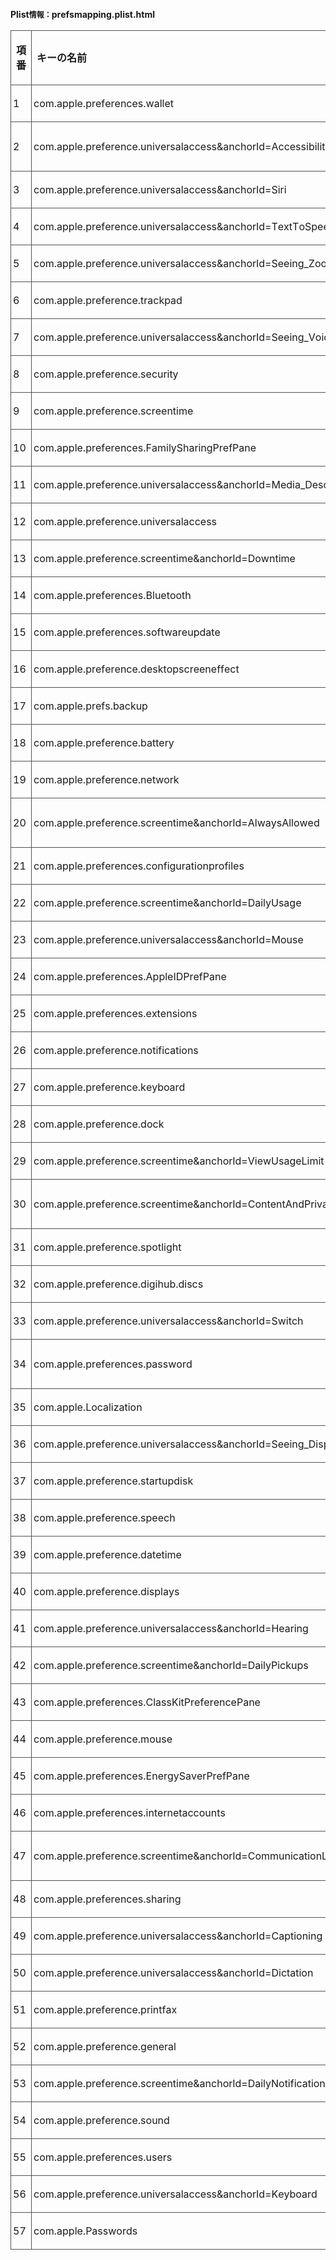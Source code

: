<span style="font-kerning: none">**Plist**</span><span style="font: 12.0px 'Hiragino Mincho ProN'; font-kerning: none">**情報：**</span><span style="font-kerning: none">**prefsmapping.plist.html**</span>

<table cellspacing="0" cellpadding="0" style="border-collapse: collapse">

<tbody>

<tr>

<td valign="middle" style="width: 18.0px; height: 28.2px; border-style: solid; border-width: 1.0px 1.0px 1.0px 1.0px; border-color: #535353 #535353 #535353 #535353">

<span style="font-kerning: none">**項番**</span>

</td>

<td valign="middle" style="width: 355.0px; height: 28.2px; border-style: solid; border-width: 1.0px 1.0px 1.0px 1.0px; border-color: #535353 #535353 #535353 #535353">

<span style="font-kerning: none">**キーの名前**</span>

</td>

<td valign="middle" style="width: 317.6px; height: 28.2px; border-style: solid; border-width: 1.0px 1.0px 1.0px 1.0px; border-color: #535353 #535353 #535353 #535353">

<span style="font-kerning: none">**キーの値**</span>

</td>

</tr>

<tr>

<td valign="middle" style="width: 12.0px; border-style: solid; border-width: 1.0px 1.0px 1.0px 1.0px; border-color: #535353 #535353 #535353 #535353; padding: 3.0px 3.0px 3.0px 3.0px">

<span style="font-kerning: none">1</span>

</td>

<td valign="middle" style="width: 349.0px; border-style: solid; border-width: 1.0px 1.0px 1.0px 1.0px; border-color: #535353 #535353 #535353 #535353; padding: 3.0px 3.0px 3.0px 3.0px">

<span style="font-kerning: none">com.apple.preferences.wallet</span>

</td>

<td valign="middle" style="width: 311.6px; border-style: solid; border-width: 1.0px 1.0px 1.0px 1.0px; border-color: #535353 #535353 #535353 #535353; padding: 3.0px 3.0px 3.0px 3.0px">

<span style="font-kerning: none">com.apple.WalletSettingsExtension</span>

</td>

</tr>

<tr>

<td valign="middle" style="width: 12.0px; border-style: solid; border-width: 1.0px 1.0px 1.0px 1.0px; border-color: #535353 #535353 #535353 #535353; padding: 3.0px 3.0px 3.0px 3.0px">

<span style="font-kerning: none">2</span>

</td>

<td valign="middle" style="width: 349.0px; border-style: solid; border-width: 1.0px 1.0px 1.0px 1.0px; border-color: #535353 #535353 #535353 #535353; padding: 3.0px 3.0px 3.0px 3.0px">

<span style="font-kerning: none">com.apple.preference.universalaccess&anchorId=Accessibility_Shortcut</span>

</td>

<td valign="middle" style="width: 311.6px; border-style: solid; border-width: 1.0px 1.0px 1.0px 1.0px; border-color: #535353 #535353 #535353 #535353; padding: 3.0px 3.0px 3.0px 3.0px">

<span style="font-kerning: none">com.apple.Accessibility-Settings.extension?Accessibility_Shortcut</span>

</td>

</tr>

<tr>

<td valign="middle" style="width: 12.0px; border-style: solid; border-width: 1.0px 1.0px 1.0px 1.0px; border-color: #535353 #535353 #535353 #535353; padding: 3.0px 3.0px 3.0px 3.0px">

<span style="font-kerning: none">3</span>

</td>

<td valign="middle" style="width: 349.0px; border-style: solid; border-width: 1.0px 1.0px 1.0px 1.0px; border-color: #535353 #535353 #535353 #535353; padding: 3.0px 3.0px 3.0px 3.0px">

<span style="font-kerning: none">com.apple.preference.universalaccess&anchorId=Siri</span>

</td>

<td valign="middle" style="width: 311.6px; border-style: solid; border-width: 1.0px 1.0px 1.0px 1.0px; border-color: #535353 #535353 #535353 #535353; padding: 3.0px 3.0px 3.0px 3.0px">

<span style="font-kerning: none">com.apple.Accessibility-Settings.extension?Siri</span>

</td>

</tr>

<tr>

<td valign="middle" style="width: 12.0px; border-style: solid; border-width: 1.0px 1.0px 1.0px 1.0px; border-color: #535353 #535353 #535353 #535353; padding: 3.0px 3.0px 3.0px 3.0px">

<span style="font-kerning: none">4</span>

</td>

<td valign="middle" style="width: 349.0px; border-style: solid; border-width: 1.0px 1.0px 1.0px 1.0px; border-color: #535353 #535353 #535353 #535353; padding: 3.0px 3.0px 3.0px 3.0px">

<span style="font-kerning: none">com.apple.preference.universalaccess&anchorId=TextToSpeech</span>

</td>

<td valign="middle" style="width: 311.6px; border-style: solid; border-width: 1.0px 1.0px 1.0px 1.0px; border-color: #535353 #535353 #535353 #535353; padding: 3.0px 3.0px 3.0px 3.0px">

<span style="font-kerning: none">com.apple.Accessibility-Settings.extension?TextToSpeech</span>

</td>

</tr>

<tr>

<td valign="middle" style="width: 12.0px; border-style: solid; border-width: 1.0px 1.0px 1.0px 1.0px; border-color: #535353 #535353 #535353 #535353; padding: 3.0px 3.0px 3.0px 3.0px">

<span style="font-kerning: none">5</span>

</td>

<td valign="middle" style="width: 349.0px; border-style: solid; border-width: 1.0px 1.0px 1.0px 1.0px; border-color: #535353 #535353 #535353 #535353; padding: 3.0px 3.0px 3.0px 3.0px">

<span style="font-kerning: none">com.apple.preference.universalaccess&anchorId=Seeing_Zoom</span>

</td>

<td valign="middle" style="width: 311.6px; border-style: solid; border-width: 1.0px 1.0px 1.0px 1.0px; border-color: #535353 #535353 #535353 #535353; padding: 3.0px 3.0px 3.0px 3.0px">

<span style="font-kerning: none">com.apple.Accessibility-Settings.extension?Seeing_Zoom</span>

</td>

</tr>

<tr>

<td valign="middle" style="width: 12.0px; border-style: solid; border-width: 1.0px 1.0px 1.0px 1.0px; border-color: #535353 #535353 #535353 #535353; padding: 3.0px 3.0px 3.0px 3.0px">

<span style="font-kerning: none">6</span>

</td>

<td valign="middle" style="width: 349.0px; border-style: solid; border-width: 1.0px 1.0px 1.0px 1.0px; border-color: #535353 #535353 #535353 #535353; padding: 3.0px 3.0px 3.0px 3.0px">

<span style="font-kerning: none">com.apple.preference.trackpad</span>

</td>

<td valign="middle" style="width: 311.6px; border-style: solid; border-width: 1.0px 1.0px 1.0px 1.0px; border-color: #535353 #535353 #535353 #535353; padding: 3.0px 3.0px 3.0px 3.0px">

<span style="font-kerning: none">com.apple.Trackpad-Settings.extension</span>

</td>

</tr>

<tr>

<td valign="middle" style="width: 12.0px; border-style: solid; border-width: 1.0px 1.0px 1.0px 1.0px; border-color: #535353 #535353 #535353 #535353; padding: 3.0px 3.0px 3.0px 3.0px">

<span style="font-kerning: none">7</span>

</td>

<td valign="middle" style="width: 349.0px; border-style: solid; border-width: 1.0px 1.0px 1.0px 1.0px; border-color: #535353 #535353 #535353 #535353; padding: 3.0px 3.0px 3.0px 3.0px">

<span style="font-kerning: none">com.apple.preference.universalaccess&anchorId=Seeing_VoiceOver</span>

</td>

<td valign="middle" style="width: 311.6px; border-style: solid; border-width: 1.0px 1.0px 1.0px 1.0px; border-color: #535353 #535353 #535353 #535353; padding: 3.0px 3.0px 3.0px 3.0px">

<span style="font-kerning: none">com.apple.Accessibility-Settings.extension?Seeing_VoiceOver</span>

</td>

</tr>

<tr>

<td valign="middle" style="width: 12.0px; border-style: solid; border-width: 1.0px 1.0px 1.0px 1.0px; border-color: #535353 #535353 #535353 #535353; padding: 3.0px 3.0px 3.0px 3.0px">

<span style="font-kerning: none">8</span>

</td>

<td valign="middle" style="width: 349.0px; border-style: solid; border-width: 1.0px 1.0px 1.0px 1.0px; border-color: #535353 #535353 #535353 #535353; padding: 3.0px 3.0px 3.0px 3.0px">

<span style="font-kerning: none">com.apple.preference.security</span>

</td>

<td valign="middle" style="width: 311.6px; border-style: solid; border-width: 1.0px 1.0px 1.0px 1.0px; border-color: #535353 #535353 #535353 #535353; padding: 3.0px 3.0px 3.0px 3.0px">

<span style="font-kerning: none">com.apple.settings.PrivacySecurity.extension</span>

</td>

</tr>

<tr>

<td valign="middle" style="width: 12.0px; border-style: solid; border-width: 1.0px 1.0px 1.0px 1.0px; border-color: #535353 #535353 #535353 #535353; padding: 3.0px 3.0px 3.0px 3.0px">

<span style="font-kerning: none">9</span>

</td>

<td valign="middle" style="width: 349.0px; border-style: solid; border-width: 1.0px 1.0px 1.0px 1.0px; border-color: #535353 #535353 #535353 #535353; padding: 3.0px 3.0px 3.0px 3.0px">

<span style="font-kerning: none">com.apple.preference.screentime</span>

</td>

<td valign="middle" style="width: 311.6px; border-style: solid; border-width: 1.0px 1.0px 1.0px 1.0px; border-color: #535353 #535353 #535353 #535353; padding: 3.0px 3.0px 3.0px 3.0px">

<span style="font-kerning: none">com.apple.Screen-Time-Settings.extension</span>

</td>

</tr>

<tr>

<td valign="middle" style="width: 12.0px; border-style: solid; border-width: 1.0px 1.0px 1.0px 1.0px; border-color: #535353 #535353 #535353 #535353; padding: 3.0px 3.0px 3.0px 3.0px">

<span style="font-kerning: none">10</span>

</td>

<td valign="middle" style="width: 349.0px; border-style: solid; border-width: 1.0px 1.0px 1.0px 1.0px; border-color: #535353 #535353 #535353 #535353; padding: 3.0px 3.0px 3.0px 3.0px">

<span style="font-kerning: none">com.apple.preferences.FamilySharingPrefPane</span>

</td>

<td valign="middle" style="width: 311.6px; border-style: solid; border-width: 1.0px 1.0px 1.0px 1.0px; border-color: #535353 #535353 #535353 #535353; padding: 3.0px 3.0px 3.0px 3.0px">

<span style="font-kerning: none">com.apple.Family-Settings.extension*Family</span>

</td>

</tr>

<tr>

<td valign="middle" style="width: 12.0px; border-style: solid; border-width: 1.0px 1.0px 1.0px 1.0px; border-color: #535353 #535353 #535353 #535353; padding: 3.0px 3.0px 3.0px 3.0px">

<span style="font-kerning: none">11</span>

</td>

<td valign="middle" style="width: 349.0px; border-style: solid; border-width: 1.0px 1.0px 1.0px 1.0px; border-color: #535353 #535353 #535353 #535353; padding: 3.0px 3.0px 3.0px 3.0px">

<span style="font-kerning: none">com.apple.preference.universalaccess&anchorId=Media_Descriptions</span>

</td>

<td valign="middle" style="width: 311.6px; border-style: solid; border-width: 1.0px 1.0px 1.0px 1.0px; border-color: #535353 #535353 #535353 #535353; padding: 3.0px 3.0px 3.0px 3.0px">

<span style="font-kerning: none">com.apple.Accessibility-Settings.extension?Media_Descriptions</span>

</td>

</tr>

<tr>

<td valign="middle" style="width: 12.0px; border-style: solid; border-width: 1.0px 1.0px 1.0px 1.0px; border-color: #535353 #535353 #535353 #535353; padding: 3.0px 3.0px 3.0px 3.0px">

<span style="font-kerning: none">12</span>

</td>

<td valign="middle" style="width: 349.0px; border-style: solid; border-width: 1.0px 1.0px 1.0px 1.0px; border-color: #535353 #535353 #535353 #535353; padding: 3.0px 3.0px 3.0px 3.0px">

<span style="font-kerning: none">com.apple.preference.universalaccess</span>

</td>

<td valign="middle" style="width: 311.6px; border-style: solid; border-width: 1.0px 1.0px 1.0px 1.0px; border-color: #535353 #535353 #535353 #535353; padding: 3.0px 3.0px 3.0px 3.0px">

<span style="font-kerning: none">com.apple.Accessibility-Settings.extension</span>

</td>

</tr>

<tr>

<td valign="middle" style="width: 12.0px; border-style: solid; border-width: 1.0px 1.0px 1.0px 1.0px; border-color: #535353 #535353 #535353 #535353; padding: 3.0px 3.0px 3.0px 3.0px">

<span style="font-kerning: none">13</span>

</td>

<td valign="middle" style="width: 349.0px; border-style: solid; border-width: 1.0px 1.0px 1.0px 1.0px; border-color: #535353 #535353 #535353 #535353; padding: 3.0px 3.0px 3.0px 3.0px">

<span style="font-kerning: none">com.apple.preference.screentime&anchorId=Downtime</span>

</td>

<td valign="middle" style="width: 311.6px; border-style: solid; border-width: 1.0px 1.0px 1.0px 1.0px; border-color: #535353 #535353 #535353 #535353; padding: 3.0px 3.0px 3.0px 3.0px">

<span style="font-kerning: none">com.apple.Screen-Time-Settings.extension?path=downtime</span>

</td>

</tr>

<tr>

<td valign="middle" style="width: 12.0px; border-style: solid; border-width: 1.0px 1.0px 1.0px 1.0px; border-color: #535353 #535353 #535353 #535353; padding: 3.0px 3.0px 3.0px 3.0px">

<span style="font-kerning: none">14</span>

</td>

<td valign="middle" style="width: 349.0px; border-style: solid; border-width: 1.0px 1.0px 1.0px 1.0px; border-color: #535353 #535353 #535353 #535353; padding: 3.0px 3.0px 3.0px 3.0px">

<span style="font-kerning: none">com.apple.preferences.Bluetooth</span>

</td>

<td valign="middle" style="width: 311.6px; border-style: solid; border-width: 1.0px 1.0px 1.0px 1.0px; border-color: #535353 #535353 #535353 #535353; padding: 3.0px 3.0px 3.0px 3.0px">

<span style="font-kerning: none">com.apple.BluetoothSettings</span>

</td>

</tr>

<tr>

<td valign="middle" style="width: 12.0px; border-style: solid; border-width: 1.0px 1.0px 1.0px 1.0px; border-color: #535353 #535353 #535353 #535353; padding: 3.0px 3.0px 3.0px 3.0px">

<span style="font-kerning: none">15</span>

</td>

<td valign="middle" style="width: 349.0px; border-style: solid; border-width: 1.0px 1.0px 1.0px 1.0px; border-color: #535353 #535353 #535353 #535353; padding: 3.0px 3.0px 3.0px 3.0px">

<span style="font-kerning: none">com.apple.preferences.softwareupdate</span>

</td>

<td valign="middle" style="width: 311.6px; border-style: solid; border-width: 1.0px 1.0px 1.0px 1.0px; border-color: #535353 #535353 #535353 #535353; padding: 3.0px 3.0px 3.0px 3.0px">

<span style="font-kerning: none">com.apple.Software-Update-Settings.extension</span>

</td>

</tr>

<tr>

<td valign="middle" style="width: 12.0px; border-style: solid; border-width: 1.0px 1.0px 1.0px 1.0px; border-color: #535353 #535353 #535353 #535353; padding: 3.0px 3.0px 3.0px 3.0px">

<span style="font-kerning: none">16</span>

</td>

<td valign="middle" style="width: 349.0px; border-style: solid; border-width: 1.0px 1.0px 1.0px 1.0px; border-color: #535353 #535353 #535353 #535353; padding: 3.0px 3.0px 3.0px 3.0px">

<span style="font-kerning: none">com.apple.preference.desktopscreeneffect</span>

</td>

<td valign="middle" style="width: 311.6px; border-style: solid; border-width: 1.0px 1.0px 1.0px 1.0px; border-color: #535353 #535353 #535353 #535353; padding: 3.0px 3.0px 3.0px 3.0px">

<span style="font-kerning: none">com.apple.Wallpaper-Settings.extension</span>

</td>

</tr>

<tr>

<td valign="middle" style="width: 12.0px; border-style: solid; border-width: 1.0px 1.0px 1.0px 1.0px; border-color: #535353 #535353 #535353 #535353; padding: 3.0px 3.0px 3.0px 3.0px">

<span style="font-kerning: none">17</span>

</td>

<td valign="middle" style="width: 349.0px; border-style: solid; border-width: 1.0px 1.0px 1.0px 1.0px; border-color: #535353 #535353 #535353 #535353; padding: 3.0px 3.0px 3.0px 3.0px">

<span style="font-kerning: none">com.apple.prefs.backup</span>

</td>

<td valign="middle" style="width: 311.6px; border-style: solid; border-width: 1.0px 1.0px 1.0px 1.0px; border-color: #535353 #535353 #535353 #535353; padding: 3.0px 3.0px 3.0px 3.0px">

<span style="font-kerning: none">com.apple.Time-Machine-Settings.extension</span>

</td>

</tr>

<tr>

<td valign="middle" style="width: 12.0px; border-style: solid; border-width: 1.0px 1.0px 1.0px 1.0px; border-color: #535353 #535353 #535353 #535353; padding: 3.0px 3.0px 3.0px 3.0px">

<span style="font-kerning: none">18</span>

</td>

<td valign="middle" style="width: 349.0px; border-style: solid; border-width: 1.0px 1.0px 1.0px 1.0px; border-color: #535353 #535353 #535353 #535353; padding: 3.0px 3.0px 3.0px 3.0px">

<span style="font-kerning: none">com.apple.preference.battery</span>

</td>

<td valign="middle" style="width: 311.6px; border-style: solid; border-width: 1.0px 1.0px 1.0px 1.0px; border-color: #535353 #535353 #535353 #535353; padding: 3.0px 3.0px 3.0px 3.0px">

<span style="font-kerning: none">com.apple.Battery-Settings.extension*BatteryPreferences</span>

</td>

</tr>

<tr>

<td valign="middle" style="width: 12.0px; border-style: solid; border-width: 1.0px 1.0px 1.0px 1.0px; border-color: #535353 #535353 #535353 #535353; padding: 3.0px 3.0px 3.0px 3.0px">

<span style="font-kerning: none">19</span>

</td>

<td valign="middle" style="width: 349.0px; border-style: solid; border-width: 1.0px 1.0px 1.0px 1.0px; border-color: #535353 #535353 #535353 #535353; padding: 3.0px 3.0px 3.0px 3.0px">

<span style="font-kerning: none">com.apple.preference.network</span>

</td>

<td valign="middle" style="width: 311.6px; border-style: solid; border-width: 1.0px 1.0px 1.0px 1.0px; border-color: #535353 #535353 #535353 #535353; padding: 3.0px 3.0px 3.0px 3.0px">

<span style="font-kerning: none">com.apple.Network-Settings.extension</span>

</td>

</tr>

<tr>

<td valign="middle" style="width: 12.0px; border-style: solid; border-width: 1.0px 1.0px 1.0px 1.0px; border-color: #535353 #535353 #535353 #535353; padding: 3.0px 3.0px 3.0px 3.0px">

<span style="font-kerning: none">20</span>

</td>

<td valign="middle" style="width: 349.0px; border-style: solid; border-width: 1.0px 1.0px 1.0px 1.0px; border-color: #535353 #535353 #535353 #535353; padding: 3.0px 3.0px 3.0px 3.0px">

<span style="font-kerning: none">com.apple.preference.screentime&anchorId=AlwaysAllowed</span>

</td>

<td valign="middle" style="width: 311.6px; border-style: solid; border-width: 1.0px 1.0px 1.0px 1.0px; border-color: #535353 #535353 #535353 #535353; padding: 3.0px 3.0px 3.0px 3.0px">

<span style="font-kerning: none">com.apple.Screen-Time-Settings.extension?path=always-allowed</span>

</td>

</tr>

<tr>

<td valign="middle" style="width: 12.0px; border-style: solid; border-width: 1.0px 1.0px 1.0px 1.0px; border-color: #535353 #535353 #535353 #535353; padding: 3.0px 3.0px 3.0px 3.0px">

<span style="font-kerning: none">21</span>

</td>

<td valign="middle" style="width: 349.0px; border-style: solid; border-width: 1.0px 1.0px 1.0px 1.0px; border-color: #535353 #535353 #535353 #535353; padding: 3.0px 3.0px 3.0px 3.0px">

<span style="font-kerning: none">com.apple.preferences.configurationprofiles</span>

</td>

<td valign="middle" style="width: 311.6px; border-style: solid; border-width: 1.0px 1.0px 1.0px 1.0px; border-color: #535353 #535353 #535353 #535353; padding: 3.0px 3.0px 3.0px 3.0px">

<span style="font-kerning: none">com.apple.Profiles-Settings.extension</span>

</td>

</tr>

<tr>

<td valign="middle" style="width: 12.0px; border-style: solid; border-width: 1.0px 1.0px 1.0px 1.0px; border-color: #535353 #535353 #535353 #535353; padding: 3.0px 3.0px 3.0px 3.0px">

<span style="font-kerning: none">22</span>

</td>

<td valign="middle" style="width: 349.0px; border-style: solid; border-width: 1.0px 1.0px 1.0px 1.0px; border-color: #535353 #535353 #535353 #535353; padding: 3.0px 3.0px 3.0px 3.0px">

<span style="font-kerning: none">com.apple.preference.screentime&anchorId=DailyUsage</span>

</td>

<td valign="middle" style="width: 311.6px; border-style: solid; border-width: 1.0px 1.0px 1.0px 1.0px; border-color: #535353 #535353 #535353 #535353; padding: 3.0px 3.0px 3.0px 3.0px">

<span style="font-kerning: none">com.apple.Screen-Time-Settings.extension?path=app-usage</span>

</td>

</tr>

<tr>

<td valign="middle" style="width: 12.0px; border-style: solid; border-width: 1.0px 1.0px 1.0px 1.0px; border-color: #535353 #535353 #535353 #535353; padding: 3.0px 3.0px 3.0px 3.0px">

<span style="font-kerning: none">23</span>

</td>

<td valign="middle" style="width: 349.0px; border-style: solid; border-width: 1.0px 1.0px 1.0px 1.0px; border-color: #535353 #535353 #535353 #535353; padding: 3.0px 3.0px 3.0px 3.0px">

<span style="font-kerning: none">com.apple.preference.universalaccess&anchorId=Mouse</span>

</td>

<td valign="middle" style="width: 311.6px; border-style: solid; border-width: 1.0px 1.0px 1.0px 1.0px; border-color: #535353 #535353 #535353 #535353; padding: 3.0px 3.0px 3.0px 3.0px">

<span style="font-kerning: none">com.apple.Accessibility-Settings.extension?Mouse</span>

</td>

</tr>

<tr>

<td valign="middle" style="width: 12.0px; border-style: solid; border-width: 1.0px 1.0px 1.0px 1.0px; border-color: #535353 #535353 #535353 #535353; padding: 3.0px 3.0px 3.0px 3.0px">

<span style="font-kerning: none">24</span>

</td>

<td valign="middle" style="width: 349.0px; border-style: solid; border-width: 1.0px 1.0px 1.0px 1.0px; border-color: #535353 #535353 #535353 #535353; padding: 3.0px 3.0px 3.0px 3.0px">

<span style="font-kerning: none">com.apple.preferences.AppleIDPrefPane</span>

</td>

<td valign="middle" style="width: 311.6px; border-style: solid; border-width: 1.0px 1.0px 1.0px 1.0px; border-color: #535353 #535353 #535353 #535353; padding: 3.0px 3.0px 3.0px 3.0px">

<span style="font-kerning: none">com.apple.systempreferences.AppleIDSettings*AppleIDSettings</span>

</td>

</tr>

<tr>

<td valign="middle" style="width: 12.0px; border-style: solid; border-width: 1.0px 1.0px 1.0px 1.0px; border-color: #535353 #535353 #535353 #535353; padding: 3.0px 3.0px 3.0px 3.0px">

<span style="font-kerning: none">25</span>

</td>

<td valign="middle" style="width: 349.0px; border-style: solid; border-width: 1.0px 1.0px 1.0px 1.0px; border-color: #535353 #535353 #535353 #535353; padding: 3.0px 3.0px 3.0px 3.0px">

<span style="font-kerning: none">com.apple.preferences.extensions</span>

</td>

<td valign="middle" style="width: 311.6px; border-style: solid; border-width: 1.0px 1.0px 1.0px 1.0px; border-color: #535353 #535353 #535353 #535353; padding: 3.0px 3.0px 3.0px 3.0px">

<span style="font-kerning: none">com.apple.ExtensionsPreferences</span>

</td>

</tr>

<tr>

<td valign="middle" style="width: 12.0px; border-style: solid; border-width: 1.0px 1.0px 1.0px 1.0px; border-color: #535353 #535353 #535353 #535353; padding: 3.0px 3.0px 3.0px 3.0px">

<span style="font-kerning: none">26</span>

</td>

<td valign="middle" style="width: 349.0px; border-style: solid; border-width: 1.0px 1.0px 1.0px 1.0px; border-color: #535353 #535353 #535353 #535353; padding: 3.0px 3.0px 3.0px 3.0px">

<span style="font-kerning: none">com.apple.preference.notifications</span>

</td>

<td valign="middle" style="width: 311.6px; border-style: solid; border-width: 1.0px 1.0px 1.0px 1.0px; border-color: #535353 #535353 #535353 #535353; padding: 3.0px 3.0px 3.0px 3.0px">

<span style="font-kerning: none">com.apple.Notifications-Settings.extension</span>

</td>

</tr>

<tr>

<td valign="middle" style="width: 12.0px; border-style: solid; border-width: 1.0px 1.0px 1.0px 1.0px; border-color: #535353 #535353 #535353 #535353; padding: 3.0px 3.0px 3.0px 3.0px">

<span style="font-kerning: none">27</span>

</td>

<td valign="middle" style="width: 349.0px; border-style: solid; border-width: 1.0px 1.0px 1.0px 1.0px; border-color: #535353 #535353 #535353 #535353; padding: 3.0px 3.0px 3.0px 3.0px">

<span style="font-kerning: none">com.apple.preference.keyboard</span>

</td>

<td valign="middle" style="width: 311.6px; border-style: solid; border-width: 1.0px 1.0px 1.0px 1.0px; border-color: #535353 #535353 #535353 #535353; padding: 3.0px 3.0px 3.0px 3.0px">

<span style="font-kerning: none">com.apple.Keyboard-Settings.extension</span>

</td>

</tr>

<tr>

<td valign="middle" style="width: 12.0px; border-style: solid; border-width: 1.0px 1.0px 1.0px 1.0px; border-color: #535353 #535353 #535353 #535353; padding: 3.0px 3.0px 3.0px 3.0px">

<span style="font-kerning: none">28</span>

</td>

<td valign="middle" style="width: 349.0px; border-style: solid; border-width: 1.0px 1.0px 1.0px 1.0px; border-color: #535353 #535353 #535353 #535353; padding: 3.0px 3.0px 3.0px 3.0px">

<span style="font-kerning: none">com.apple.preference.dock</span>

</td>

<td valign="middle" style="width: 311.6px; border-style: solid; border-width: 1.0px 1.0px 1.0px 1.0px; border-color: #535353 #535353 #535353 #535353; padding: 3.0px 3.0px 3.0px 3.0px">

<span style="font-kerning: none">com.apple.Desktop-Settings.extension</span>

</td>

</tr>

<tr>

<td valign="middle" style="width: 12.0px; border-style: solid; border-width: 1.0px 1.0px 1.0px 1.0px; border-color: #535353 #535353 #535353 #535353; padding: 3.0px 3.0px 3.0px 3.0px">

<span style="font-kerning: none">29</span>

</td>

<td valign="middle" style="width: 349.0px; border-style: solid; border-width: 1.0px 1.0px 1.0px 1.0px; border-color: #535353 #535353 #535353 #535353; padding: 3.0px 3.0px 3.0px 3.0px">

<span style="font-kerning: none">com.apple.preference.screentime&anchorId=ViewUsageLimit</span>

</td>

<td valign="middle" style="width: 311.6px; border-style: solid; border-width: 1.0px 1.0px 1.0px 1.0px; border-color: #535353 #535353 #535353 #535353; padding: 3.0px 3.0px 3.0px 3.0px">

<span style="font-kerning: none">com.apple.Screen-Time-Settings.extension?path=app-limits</span>

</td>

</tr>

<tr>

<td valign="middle" style="width: 12.0px; border-style: solid; border-width: 1.0px 1.0px 1.0px 1.0px; border-color: #535353 #535353 #535353 #535353; padding: 3.0px 3.0px 3.0px 3.0px">

<span style="font-kerning: none">30</span>

</td>

<td valign="middle" style="width: 349.0px; border-style: solid; border-width: 1.0px 1.0px 1.0px 1.0px; border-color: #535353 #535353 #535353 #535353; padding: 3.0px 3.0px 3.0px 3.0px">

<span style="font-kerning: none">com.apple.preference.screentime&anchorId=ContentAndPrivacy</span>

</td>

<td valign="middle" style="width: 311.6px; border-style: solid; border-width: 1.0px 1.0px 1.0px 1.0px; border-color: #535353 #535353 #535353 #535353; padding: 3.0px 3.0px 3.0px 3.0px">

<span style="font-kerning: none">com.apple.Screen-Time-Settings.extension?path=content-and-privacy</span>

</td>

</tr>

<tr>

<td valign="middle" style="width: 12.0px; border-style: solid; border-width: 1.0px 1.0px 1.0px 1.0px; border-color: #535353 #535353 #535353 #535353; padding: 3.0px 3.0px 3.0px 3.0px">

<span style="font-kerning: none">31</span>

</td>

<td valign="middle" style="width: 349.0px; border-style: solid; border-width: 1.0px 1.0px 1.0px 1.0px; border-color: #535353 #535353 #535353 #535353; padding: 3.0px 3.0px 3.0px 3.0px">

<span style="font-kerning: none">com.apple.preference.spotlight</span>

</td>

<td valign="middle" style="width: 311.6px; border-style: solid; border-width: 1.0px 1.0px 1.0px 1.0px; border-color: #535353 #535353 #535353 #535353; padding: 3.0px 3.0px 3.0px 3.0px">

<span style="font-kerning: none">com.apple.Siri-Settings.extension</span>

</td>

</tr>

<tr>

<td valign="middle" style="width: 12.0px; border-style: solid; border-width: 1.0px 1.0px 1.0px 1.0px; border-color: #535353 #535353 #535353 #535353; padding: 3.0px 3.0px 3.0px 3.0px">

<span style="font-kerning: none">32</span>

</td>

<td valign="middle" style="width: 349.0px; border-style: solid; border-width: 1.0px 1.0px 1.0px 1.0px; border-color: #535353 #535353 #535353 #535353; padding: 3.0px 3.0px 3.0px 3.0px">

<span style="font-kerning: none">com.apple.preference.digihub.discs</span>

</td>

<td valign="middle" style="width: 311.6px; border-style: solid; border-width: 1.0px 1.0px 1.0px 1.0px; border-color: #535353 #535353 #535353 #535353; padding: 3.0px 3.0px 3.0px 3.0px">

<span style="font-kerning: none">com.apple.CD-DVD-Settings.extension</span>

</td>

</tr>

<tr>

<td valign="middle" style="width: 12.0px; border-style: solid; border-width: 1.0px 1.0px 1.0px 1.0px; border-color: #535353 #535353 #535353 #535353; padding: 3.0px 3.0px 3.0px 3.0px">

<span style="font-kerning: none">33</span>

</td>

<td valign="middle" style="width: 349.0px; border-style: solid; border-width: 1.0px 1.0px 1.0px 1.0px; border-color: #535353 #535353 #535353 #535353; padding: 3.0px 3.0px 3.0px 3.0px">

<span style="font-kerning: none">com.apple.preference.universalaccess&anchorId=Switch</span>

</td>

<td valign="middle" style="width: 311.6px; border-style: solid; border-width: 1.0px 1.0px 1.0px 1.0px; border-color: #535353 #535353 #535353 #535353; padding: 3.0px 3.0px 3.0px 3.0px">

<span style="font-kerning: none">com.apple.Accessibility-Settings.extension?Switch</span>

</td>

</tr>

<tr>

<td valign="middle" style="width: 12.0px; border-style: solid; border-width: 1.0px 1.0px 1.0px 1.0px; border-color: #535353 #535353 #535353 #535353; padding: 3.0px 3.0px 3.0px 3.0px">

<span style="font-kerning: none">34</span>

</td>

<td valign="middle" style="width: 349.0px; border-style: solid; border-width: 1.0px 1.0px 1.0px 1.0px; border-color: #535353 #535353 #535353 #535353; padding: 3.0px 3.0px 3.0px 3.0px">

<span style="font-kerning: none">com.apple.preferences.password</span>

</td>

<td valign="middle" style="width: 311.6px; border-style: solid; border-width: 1.0px 1.0px 1.0px 1.0px; border-color: #535353 #535353 #535353 #535353; padding: 3.0px 3.0px 3.0px 3.0px">

<span style="font-kerning: none">com.apple.Touch-ID-Settings.extension*TouchIDPasswordPrefs</span>

</td>

</tr>

<tr>

<td valign="middle" style="width: 12.0px; border-style: solid; border-width: 1.0px 1.0px 1.0px 1.0px; border-color: #535353 #535353 #535353 #535353; padding: 3.0px 3.0px 3.0px 3.0px">

<span style="font-kerning: none">35</span>

</td>

<td valign="middle" style="width: 349.0px; border-style: solid; border-width: 1.0px 1.0px 1.0px 1.0px; border-color: #535353 #535353 #535353 #535353; padding: 3.0px 3.0px 3.0px 3.0px">

<span style="font-kerning: none">com.apple.Localization</span>

</td>

<td valign="middle" style="width: 311.6px; border-style: solid; border-width: 1.0px 1.0px 1.0px 1.0px; border-color: #535353 #535353 #535353 #535353; padding: 3.0px 3.0px 3.0px 3.0px">

<span style="font-kerning: none">com.apple.Localization-Settings.extension</span>

</td>

</tr>

<tr>

<td valign="middle" style="width: 12.0px; border-style: solid; border-width: 1.0px 1.0px 1.0px 1.0px; border-color: #535353 #535353 #535353 #535353; padding: 3.0px 3.0px 3.0px 3.0px">

<span style="font-kerning: none">36</span>

</td>

<td valign="middle" style="width: 349.0px; border-style: solid; border-width: 1.0px 1.0px 1.0px 1.0px; border-color: #535353 #535353 #535353 #535353; padding: 3.0px 3.0px 3.0px 3.0px">

<span style="font-kerning: none">com.apple.preference.universalaccess&anchorId=Seeing_Display</span>

</td>

<td valign="middle" style="width: 311.6px; border-style: solid; border-width: 1.0px 1.0px 1.0px 1.0px; border-color: #535353 #535353 #535353 #535353; padding: 3.0px 3.0px 3.0px 3.0px">

<span style="font-kerning: none">com.apple.Accessibility-Settings.extension?Seeing_Display</span>

</td>

</tr>

<tr>

<td valign="middle" style="width: 12.0px; border-style: solid; border-width: 1.0px 1.0px 1.0px 1.0px; border-color: #535353 #535353 #535353 #535353; padding: 3.0px 3.0px 3.0px 3.0px">

<span style="font-kerning: none">37</span>

</td>

<td valign="middle" style="width: 349.0px; border-style: solid; border-width: 1.0px 1.0px 1.0px 1.0px; border-color: #535353 #535353 #535353 #535353; padding: 3.0px 3.0px 3.0px 3.0px">

<span style="font-kerning: none">com.apple.preference.startupdisk</span>

</td>

<td valign="middle" style="width: 311.6px; border-style: solid; border-width: 1.0px 1.0px 1.0px 1.0px; border-color: #535353 #535353 #535353 #535353; padding: 3.0px 3.0px 3.0px 3.0px">

<span style="font-kerning: none">com.apple.Startup-Disk-Settings.extension</span>

</td>

</tr>

<tr>

<td valign="middle" style="width: 12.0px; border-style: solid; border-width: 1.0px 1.0px 1.0px 1.0px; border-color: #535353 #535353 #535353 #535353; padding: 3.0px 3.0px 3.0px 3.0px">

<span style="font-kerning: none">38</span>

</td>

<td valign="middle" style="width: 349.0px; border-style: solid; border-width: 1.0px 1.0px 1.0px 1.0px; border-color: #535353 #535353 #535353 #535353; padding: 3.0px 3.0px 3.0px 3.0px">

<span style="font-kerning: none">com.apple.preference.speech</span>

</td>

<td valign="middle" style="width: 311.6px; border-style: solid; border-width: 1.0px 1.0px 1.0px 1.0px; border-color: #535353 #535353 #535353 #535353; padding: 3.0px 3.0px 3.0px 3.0px">

<span style="font-kerning: none">com.apple.Siri-Settings.extension</span>

</td>

</tr>

<tr>

<td valign="middle" style="width: 12.0px; border-style: solid; border-width: 1.0px 1.0px 1.0px 1.0px; border-color: #535353 #535353 #535353 #535353; padding: 3.0px 3.0px 3.0px 3.0px">

<span style="font-kerning: none">39</span>

</td>

<td valign="middle" style="width: 349.0px; border-style: solid; border-width: 1.0px 1.0px 1.0px 1.0px; border-color: #535353 #535353 #535353 #535353; padding: 3.0px 3.0px 3.0px 3.0px">

<span style="font-kerning: none">com.apple.preference.datetime</span>

</td>

<td valign="middle" style="width: 311.6px; border-style: solid; border-width: 1.0px 1.0px 1.0px 1.0px; border-color: #535353 #535353 #535353 #535353; padding: 3.0px 3.0px 3.0px 3.0px">

<span style="font-kerning: none">com.apple.Date-Time-Settings.extension</span>

</td>

</tr>

<tr>

<td valign="middle" style="width: 12.0px; border-style: solid; border-width: 1.0px 1.0px 1.0px 1.0px; border-color: #535353 #535353 #535353 #535353; padding: 3.0px 3.0px 3.0px 3.0px">

<span style="font-kerning: none">40</span>

</td>

<td valign="middle" style="width: 349.0px; border-style: solid; border-width: 1.0px 1.0px 1.0px 1.0px; border-color: #535353 #535353 #535353 #535353; padding: 3.0px 3.0px 3.0px 3.0px">

<span style="font-kerning: none">com.apple.preference.displays</span>

</td>

<td valign="middle" style="width: 311.6px; border-style: solid; border-width: 1.0px 1.0px 1.0px 1.0px; border-color: #535353 #535353 #535353 #535353; padding: 3.0px 3.0px 3.0px 3.0px">

<span style="font-kerning: none">com.apple.Displays-Settings.extension</span>

</td>

</tr>

<tr>

<td valign="middle" style="width: 12.0px; border-style: solid; border-width: 1.0px 1.0px 1.0px 1.0px; border-color: #535353 #535353 #535353 #535353; padding: 3.0px 3.0px 3.0px 3.0px">

<span style="font-kerning: none">41</span>

</td>

<td valign="middle" style="width: 349.0px; border-style: solid; border-width: 1.0px 1.0px 1.0px 1.0px; border-color: #535353 #535353 #535353 #535353; padding: 3.0px 3.0px 3.0px 3.0px">

<span style="font-kerning: none">com.apple.preference.universalaccess&anchorId=Hearing</span>

</td>

<td valign="middle" style="width: 311.6px; border-style: solid; border-width: 1.0px 1.0px 1.0px 1.0px; border-color: #535353 #535353 #535353 #535353; padding: 3.0px 3.0px 3.0px 3.0px">

<span style="font-kerning: none">com.apple.Accessibility-Settings.extension?Hearing</span>

</td>

</tr>

<tr>

<td valign="middle" style="width: 12.0px; border-style: solid; border-width: 1.0px 1.0px 1.0px 1.0px; border-color: #535353 #535353 #535353 #535353; padding: 3.0px 3.0px 3.0px 3.0px">

<span style="font-kerning: none">42</span>

</td>

<td valign="middle" style="width: 349.0px; border-style: solid; border-width: 1.0px 1.0px 1.0px 1.0px; border-color: #535353 #535353 #535353 #535353; padding: 3.0px 3.0px 3.0px 3.0px">

<span style="font-kerning: none">com.apple.preference.screentime&anchorId=DailyPickups</span>

</td>

<td valign="middle" style="width: 311.6px; border-style: solid; border-width: 1.0px 1.0px 1.0px 1.0px; border-color: #535353 #535353 #535353 #535353; padding: 3.0px 3.0px 3.0px 3.0px">

<span style="font-kerning: none">com.apple.Screen-Time-Settings.extension?path=pickups</span>

</td>

</tr>

<tr>

<td valign="middle" style="width: 12.0px; border-style: solid; border-width: 1.0px 1.0px 1.0px 1.0px; border-color: #535353 #535353 #535353 #535353; padding: 3.0px 3.0px 3.0px 3.0px">

<span style="font-kerning: none">43</span>

</td>

<td valign="middle" style="width: 349.0px; border-style: solid; border-width: 1.0px 1.0px 1.0px 1.0px; border-color: #535353 #535353 #535353 #535353; padding: 3.0px 3.0px 3.0px 3.0px">

<span style="font-kerning: none">com.apple.preferences.ClassKitPreferencePane</span>

</td>

<td valign="middle" style="width: 311.6px; border-style: solid; border-width: 1.0px 1.0px 1.0px 1.0px; border-color: #535353 #535353 #535353 #535353; padding: 3.0px 3.0px 3.0px 3.0px">

<span style="font-kerning: none">com.apple.ClassKit-Settings.extension</span>

</td>

</tr>

<tr>

<td valign="middle" style="width: 12.0px; border-style: solid; border-width: 1.0px 1.0px 1.0px 1.0px; border-color: #535353 #535353 #535353 #535353; padding: 3.0px 3.0px 3.0px 3.0px">

<span style="font-kerning: none">44</span>

</td>

<td valign="middle" style="width: 349.0px; border-style: solid; border-width: 1.0px 1.0px 1.0px 1.0px; border-color: #535353 #535353 #535353 #535353; padding: 3.0px 3.0px 3.0px 3.0px">

<span style="font-kerning: none">com.apple.preference.mouse</span>

</td>

<td valign="middle" style="width: 311.6px; border-style: solid; border-width: 1.0px 1.0px 1.0px 1.0px; border-color: #535353 #535353 #535353 #535353; padding: 3.0px 3.0px 3.0px 3.0px">

<span style="font-kerning: none">com.apple.Mouse-Settings.extension</span>

</td>

</tr>

<tr>

<td valign="middle" style="width: 12.0px; border-style: solid; border-width: 1.0px 1.0px 1.0px 1.0px; border-color: #535353 #535353 #535353 #535353; padding: 3.0px 3.0px 3.0px 3.0px">

<span style="font-kerning: none">45</span>

</td>

<td valign="middle" style="width: 349.0px; border-style: solid; border-width: 1.0px 1.0px 1.0px 1.0px; border-color: #535353 #535353 #535353 #535353; padding: 3.0px 3.0px 3.0px 3.0px">

<span style="font-kerning: none">com.apple.preferences.EnergySaverPrefPane</span>

</td>

<td valign="middle" style="width: 311.6px; border-style: solid; border-width: 1.0px 1.0px 1.0px 1.0px; border-color: #535353 #535353 #535353 #535353; padding: 3.0px 3.0px 3.0px 3.0px">

<span style="font-kerning: none">com.apple.Battery-Settings.extension</span>

</td>

</tr>

<tr>

<td valign="middle" style="width: 12.0px; border-style: solid; border-width: 1.0px 1.0px 1.0px 1.0px; border-color: #535353 #535353 #535353 #535353; padding: 3.0px 3.0px 3.0px 3.0px">

<span style="font-kerning: none">46</span>

</td>

<td valign="middle" style="width: 349.0px; border-style: solid; border-width: 1.0px 1.0px 1.0px 1.0px; border-color: #535353 #535353 #535353 #535353; padding: 3.0px 3.0px 3.0px 3.0px">

<span style="font-kerning: none">com.apple.preferences.internetaccounts</span>

</td>

<td valign="middle" style="width: 311.6px; border-style: solid; border-width: 1.0px 1.0px 1.0px 1.0px; border-color: #535353 #535353 #535353 #535353; padding: 3.0px 3.0px 3.0px 3.0px">

<span style="font-kerning: none">com.apple.Internet-Accounts-Settings.extension</span>

</td>

</tr>

<tr>

<td valign="middle" style="width: 12.0px; border-style: solid; border-width: 1.0px 1.0px 1.0px 1.0px; border-color: #535353 #535353 #535353 #535353; padding: 3.0px 3.0px 3.0px 3.0px">

<span style="font-kerning: none">47</span>

</td>

<td valign="middle" style="width: 349.0px; border-style: solid; border-width: 1.0px 1.0px 1.0px 1.0px; border-color: #535353 #535353 #535353 #535353; padding: 3.0px 3.0px 3.0px 3.0px">

<span style="font-kerning: none">com.apple.preference.screentime&anchorId=CommunicationLimit</span>

</td>

<td valign="middle" style="width: 311.6px; border-style: solid; border-width: 1.0px 1.0px 1.0px 1.0px; border-color: #535353 #535353 #535353 #535353; padding: 3.0px 3.0px 3.0px 3.0px">

<span style="font-kerning: none">com.apple.Screen-Time-Settings.extension?path=communication-limits</span>

</td>

</tr>

<tr>

<td valign="middle" style="width: 12.0px; border-style: solid; border-width: 1.0px 1.0px 1.0px 1.0px; border-color: #535353 #535353 #535353 #535353; padding: 3.0px 3.0px 3.0px 3.0px">

<span style="font-kerning: none">48</span>

</td>

<td valign="middle" style="width: 349.0px; border-style: solid; border-width: 1.0px 1.0px 1.0px 1.0px; border-color: #535353 #535353 #535353 #535353; padding: 3.0px 3.0px 3.0px 3.0px">

<span style="font-kerning: none">com.apple.preferences.sharing</span>

</td>

<td valign="middle" style="width: 311.6px; border-style: solid; border-width: 1.0px 1.0px 1.0px 1.0px; border-color: #535353 #535353 #535353 #535353; padding: 3.0px 3.0px 3.0px 3.0px">

<span style="font-kerning: none">com.apple.Sharing-Settings.extension</span>

</td>

</tr>

<tr>

<td valign="middle" style="width: 12.0px; border-style: solid; border-width: 1.0px 1.0px 1.0px 1.0px; border-color: #535353 #535353 #535353 #535353; padding: 3.0px 3.0px 3.0px 3.0px">

<span style="font-kerning: none">49</span>

</td>

<td valign="middle" style="width: 349.0px; border-style: solid; border-width: 1.0px 1.0px 1.0px 1.0px; border-color: #535353 #535353 #535353 #535353; padding: 3.0px 3.0px 3.0px 3.0px">

<span style="font-kerning: none">com.apple.preference.universalaccess&anchorId=Captioning</span>

</td>

<td valign="middle" style="width: 311.6px; border-style: solid; border-width: 1.0px 1.0px 1.0px 1.0px; border-color: #535353 #535353 #535353 #535353; padding: 3.0px 3.0px 3.0px 3.0px">

<span style="font-kerning: none">com.apple.Accessibility-Settings.extension?Captioning</span>

</td>

</tr>

<tr>

<td valign="middle" style="width: 12.0px; border-style: solid; border-width: 1.0px 1.0px 1.0px 1.0px; border-color: #535353 #535353 #535353 #535353; padding: 3.0px 3.0px 3.0px 3.0px">

<span style="font-kerning: none">50</span>

</td>

<td valign="middle" style="width: 349.0px; border-style: solid; border-width: 1.0px 1.0px 1.0px 1.0px; border-color: #535353 #535353 #535353 #535353; padding: 3.0px 3.0px 3.0px 3.0px">

<span style="font-kerning: none">com.apple.preference.universalaccess&anchorId=Dictation</span>

</td>

<td valign="middle" style="width: 311.6px; border-style: solid; border-width: 1.0px 1.0px 1.0px 1.0px; border-color: #535353 #535353 #535353 #535353; padding: 3.0px 3.0px 3.0px 3.0px">

<span style="font-kerning: none">com.apple.Accessibility-Settings.extension?Dictation</span>

</td>

</tr>

<tr>

<td valign="middle" style="width: 12.0px; border-style: solid; border-width: 1.0px 1.0px 1.0px 1.0px; border-color: #535353 #535353 #535353 #535353; padding: 3.0px 3.0px 3.0px 3.0px">

<span style="font-kerning: none">51</span>

</td>

<td valign="middle" style="width: 349.0px; border-style: solid; border-width: 1.0px 1.0px 1.0px 1.0px; border-color: #535353 #535353 #535353 #535353; padding: 3.0px 3.0px 3.0px 3.0px">

<span style="font-kerning: none">com.apple.preference.printfax</span>

</td>

<td valign="middle" style="width: 311.6px; border-style: solid; border-width: 1.0px 1.0px 1.0px 1.0px; border-color: #535353 #535353 #535353 #535353; padding: 3.0px 3.0px 3.0px 3.0px">

<span style="font-kerning: none">com.apple.Print-Scan-Settings.extension</span>

</td>

</tr>

<tr>

<td valign="middle" style="width: 12.0px; border-style: solid; border-width: 1.0px 1.0px 1.0px 1.0px; border-color: #535353 #535353 #535353 #535353; padding: 3.0px 3.0px 3.0px 3.0px">

<span style="font-kerning: none">52</span>

</td>

<td valign="middle" style="width: 349.0px; border-style: solid; border-width: 1.0px 1.0px 1.0px 1.0px; border-color: #535353 #535353 #535353 #535353; padding: 3.0px 3.0px 3.0px 3.0px">

<span style="font-kerning: none">com.apple.preference.general</span>

</td>

<td valign="middle" style="width: 311.6px; border-style: solid; border-width: 1.0px 1.0px 1.0px 1.0px; border-color: #535353 #535353 #535353 #535353; padding: 3.0px 3.0px 3.0px 3.0px">

<span style="font-kerning: none">com.apple.Appearance-Settings.extension</span>

</td>

</tr>

<tr>

<td valign="middle" style="width: 12.0px; border-style: solid; border-width: 1.0px 1.0px 1.0px 1.0px; border-color: #535353 #535353 #535353 #535353; padding: 3.0px 3.0px 3.0px 3.0px">

<span style="font-kerning: none">53</span>

</td>

<td valign="middle" style="width: 349.0px; border-style: solid; border-width: 1.0px 1.0px 1.0px 1.0px; border-color: #535353 #535353 #535353 #535353; padding: 3.0px 3.0px 3.0px 3.0px">

<span style="font-kerning: none">com.apple.preference.screentime&anchorId=DailyNotifications</span>

</td>

<td valign="middle" style="width: 311.6px; border-style: solid; border-width: 1.0px 1.0px 1.0px 1.0px; border-color: #535353 #535353 #535353 #535353; padding: 3.0px 3.0px 3.0px 3.0px">

<span style="font-kerning: none">com.apple.Screen-Time-Settings.extension?path=notifications</span>

</td>

</tr>

<tr>

<td valign="middle" style="width: 12.0px; border-style: solid; border-width: 1.0px 1.0px 1.0px 1.0px; border-color: #535353 #535353 #535353 #535353; padding: 3.0px 3.0px 3.0px 3.0px">

<span style="font-kerning: none">54</span>

</td>

<td valign="middle" style="width: 349.0px; border-style: solid; border-width: 1.0px 1.0px 1.0px 1.0px; border-color: #535353 #535353 #535353 #535353; padding: 3.0px 3.0px 3.0px 3.0px">

<span style="font-kerning: none">com.apple.preference.sound</span>

</td>

<td valign="middle" style="width: 311.6px; border-style: solid; border-width: 1.0px 1.0px 1.0px 1.0px; border-color: #535353 #535353 #535353 #535353; padding: 3.0px 3.0px 3.0px 3.0px">

<span style="font-kerning: none">com.apple.Sound-Settings.extension</span>

</td>

</tr>

<tr>

<td valign="middle" style="width: 12.0px; border-style: solid; border-width: 1.0px 1.0px 1.0px 1.0px; border-color: #535353 #535353 #535353 #535353; padding: 3.0px 3.0px 3.0px 3.0px">

<span style="font-kerning: none">55</span>

</td>

<td valign="middle" style="width: 349.0px; border-style: solid; border-width: 1.0px 1.0px 1.0px 1.0px; border-color: #535353 #535353 #535353 #535353; padding: 3.0px 3.0px 3.0px 3.0px">

<span style="font-kerning: none">com.apple.preferences.users</span>

</td>

<td valign="middle" style="width: 311.6px; border-style: solid; border-width: 1.0px 1.0px 1.0px 1.0px; border-color: #535353 #535353 #535353 #535353; padding: 3.0px 3.0px 3.0px 3.0px">

<span style="font-kerning: none">com.apple.Users-Groups-Settings.extension</span>

</td>

</tr>

<tr>

<td valign="middle" style="width: 12.0px; border-style: solid; border-width: 1.0px 1.0px 1.0px 1.0px; border-color: #535353 #535353 #535353 #535353; padding: 3.0px 3.0px 3.0px 3.0px">

<span style="font-kerning: none">56</span>

</td>

<td valign="middle" style="width: 349.0px; border-style: solid; border-width: 1.0px 1.0px 1.0px 1.0px; border-color: #535353 #535353 #535353 #535353; padding: 3.0px 3.0px 3.0px 3.0px">

<span style="font-kerning: none">com.apple.preference.universalaccess&anchorId=Keyboard</span>

</td>

<td valign="middle" style="width: 311.6px; border-style: solid; border-width: 1.0px 1.0px 1.0px 1.0px; border-color: #535353 #535353 #535353 #535353; padding: 3.0px 3.0px 3.0px 3.0px">

<span style="font-kerning: none">com.apple.Accessibility-Settings.extension?Keyboard</span>

</td>

</tr>

<tr>

<td valign="middle" style="width: 12.0px; border-style: solid; border-width: 1.0px 1.0px 1.0px 1.0px; border-color: #535353 #535353 #535353 #535353; padding: 3.0px 3.0px 3.0px 3.0px">

<span style="font-kerning: none">57</span>

</td>

<td valign="middle" style="width: 349.0px; border-style: solid; border-width: 1.0px 1.0px 1.0px 1.0px; border-color: #535353 #535353 #535353 #535353; padding: 3.0px 3.0px 3.0px 3.0px">

<span style="font-kerning: none">com.apple.Passwords</span>

</td>

<td valign="middle" style="width: 311.6px; border-style: solid; border-width: 1.0px 1.0px 1.0px 1.0px; border-color: #535353 #535353 #535353 #535353; padding: 3.0px 3.0px 3.0px 3.0px">

<span style="font-kerning: none">com.apple.Passwords-Settings.extension</span>

</td>

</tr>

</tbody>

</table>
